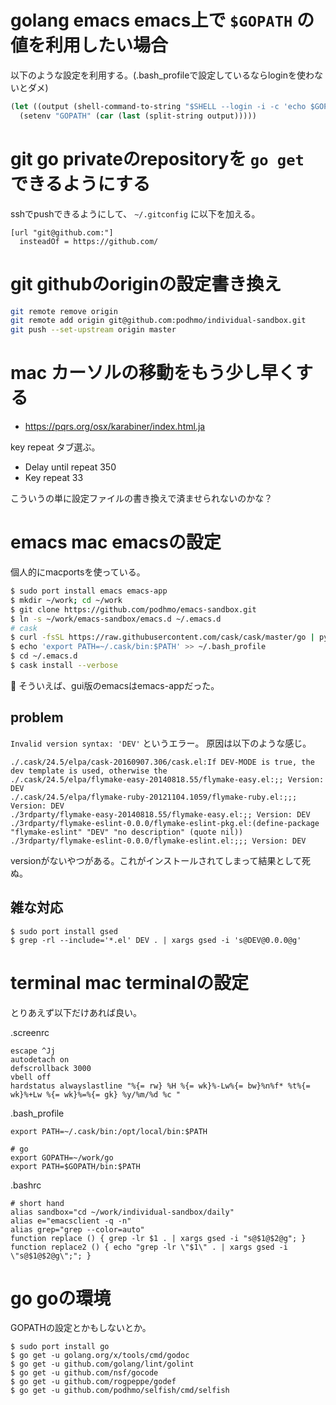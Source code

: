 # golang emacs emacs上で `$GOPATH` の値を利用したい場合

以下のような設定を利用する。(.bash_profileで設定しているならloginを使わないとダメ)

```lisp
(let ((output (shell-command-to-string "$SHELL --login -i -c 'echo $GOPATH'")))
  (setenv "GOPATH" (car (last (split-string output)))))
```

# git go privateのrepositoryを `go get` できるようにする

sshでpushできるようにして、 `~/.gitconfig` に以下を加える。

```
[url "git@github.com:"]
  insteadOf = https://github.com/
```

# git githubのoriginの設定書き換え

```bash
git remote remove origin
git remote add origin git@github.com:podhmo/individual-sandbox.git
git push --set-upstream origin master
```

# mac カーソルの移動をもう少し早くする

- https://pqrs.org/osx/karabiner/index.html.ja

key repeat タブ選ぶ。

- Delay until repeat 350
- Key repeat 33

こういうの単に設定ファイルの書き換えで済ませられないのかな？

# emacs mac emacsの設定

個人的にmacportsを使っている。

```bash
$ sudo port install emacs emacs-app
$ mkdir ~/work; cd ~/work
$ git clone https://github.com/podhmo/emacs-sandbox.git
$ ln -s ~/work/emacs-sandbox/emacs.d ~/.emacs.d
# cask
$ curl -fsSL https://raw.githubusercontent.com/cask/cask/master/go | python
$ echo 'export PATH=~/.cask/bin:$PATH' >> ~/.bash_profile
$ cd ~/.emacs.d
$ cask install --verbose
```

:notebook: そういえば、gui版のemacsはemacs-appだった。


## problem

`Invalid version syntax: 'DEV'` というエラー。
原因は以下のような感じ。

```
./.cask/24.5/elpa/cask-20160907.306/cask.el:If DEV-MODE is true, the dev template is used, otherwise the
./.cask/24.5/elpa/flymake-easy-20140818.55/flymake-easy.el:;; Version: DEV
./.cask/24.5/elpa/flymake-ruby-20121104.1059/flymake-ruby.el:;;; Version: DEV
./3rdparty/flymake-easy-20140818.55/flymake-easy.el:;; Version: DEV
./3rdparty/flymake-eslint-0.0.0/flymake-eslint-pkg.el:(define-package "flymake-eslint" "DEV" "no description" (quote nil))
./3rdparty/flymake-eslint-0.0.0/flymake-eslint.el:;;; Version: DEV
```

versionがないやつがある。これがインストールされてしまって結果として死ぬ。

## 雑な対応

```
$ sudo port install gsed
$ grep -rl --include='*.el' DEV . | xargs gsed -i 's@DEV@0.0.0@g'
```
# terminal mac terminalの設定

とりあえず以下だけあれば良い。

.screenrc

```
escape ^Jj
autodetach on
defscrollback 3000
vbell off
hardstatus alwayslastline "%{= rw} %H %{= wk}%-Lw%{= bw}%n%f* %t%{= wk}%+Lw %{= wk}%=%{= gk} %y/%m/%d %c "
```

.bash_profile

```
export PATH=~/.cask/bin:/opt/local/bin:$PATH

# go
export GOPATH=~/work/go
export PATH=$GOPATH/bin:$PATH

```

.bashrc

```
# short hand
alias sandbox="cd ~/work/individual-sandbox/daily"
alias e="emacsclient -q -n"
alias grep="grep --color=auto"
function replace () { grep -lr $1 . | xargs gsed -i "s@$1@$2@g"; }
function replace2 () { echo "grep -lr \"$1\" . | xargs gsed -i \"s@$1@$2@g\";"; }
```

# go goの環境

GOPATHの設定とかもしないとか。

```
$ sudo port install go
$ go get -u golang.org/x/tools/cmd/godoc
$ go get -u github.com/golang/lint/golint
$ go get -u github.com/nsf/gocode
$ go get -u github.com/rogpeppe/godef
$ go get -u github.com/podhmo/selfish/cmd/selfish
```
